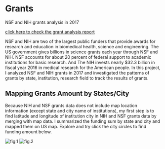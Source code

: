 # Grants
NSF and NIH grants analysis in 2017


[click here to check the grant analysis report](https://xiangmei21.github.io/Grants/)


NSF and NIH are two of the largest public funders that provide awards for research and education in biomedical health, science and engineering. The US government gives billions in science grants each year through NSF and NIH. NSF accounts for about 20 percent of federal support to academic institutions for basic research. And The NIH invests nearly $32.3 billion in fiscal year 2016 in medical research for the American people. In this project, I analyzed NSF and NIH grants in 2017 and investigated the patterns of grants by state, institution, research field to track the results of grants.

## Mapping Grants Amount by States/City
Because NIH and NSF grants data does not include map location information (except state and city name of institutions), my first step is to find latitude and longitude of institution city in NIH and NSF grants data by merging with map data. I summarized the funding sum by state and city and mapped them on US map. Explore and try click the city circles to find funding amount below.

![fig.1](https://github.com/Xiangmei21/Grants/fig1.tiff)
![fig.2](https://github.com/Xiangmei21/Grants/fig2.tiff)
